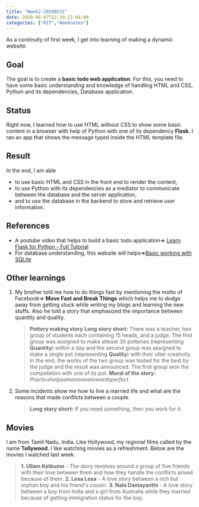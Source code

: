 ```yaml
---
title: "Week2-20200531"
date: 2020-06-07T12:39:22-04:00
categories: ["RIT","Weeknotes"]
---
```

As a continuity of first week, I get into learning of making a dynamic website.
## Goal
The goal is to create a **basic todo web application**. For this, you need to have some basic understanding and knowledge of handling HTML and CSS, Python and its dependencies, Database application.
## Status
Right now, I learned how to use HTML without CSS to show some basic content in a browser with help of Python with one of its dependency **Flask.** I ran an app that shows the message typed inside the HTML template file.
## Result
In the end, I am able 
* to use basic HTML and CSS in the front end to render the content,
* to use Python with its dependencies as a mediator to communicate between the database and the server application,
* and to use the database in the backend to store and retrieve user information.
## References
+ A youtube video that helps to build a basic todo application=> [Learn Flask for Python - Full Tutorial](https://www.youtube.com/watch?v=Z1RJmh_OqeA)
+ For database understanding, this website will helps=>[Basic working with SQLite](https://www.executeprogram.com/courses/sql)
## Other learnings
1. My brother told me how to do things fast by mentioning the motto of Facebook=> **__Move Fast and Break Things__** which helps me to dodge away from getting stuck while writing my blogs and learning the new stuffs.
Also he told a story that emphasized the importance between quantity and quality.  
    > **__Pottery making story__**
**Long story short:** There was a teacher, two group of students each containing 15 heads, and a judge. The first group was assigned to make atleast 30 potteries (representing **Quantity**) within a day and the second group was assigned to make a single pot (representing **Quality**) with their utter creativity.
In the end, the works of the two group was tested for the best by the judge and the result was announced. The first group won the competetion with one of its pot.
**Moral of the story:** $Practice helps a man move towards perfect$
2. Some incidents show me how to live a married life and what are the reasons that made conflicts between a couple.
    >**Long story short:** If you need something, then you work for it.
## Movies
I am from Tamil Nadu, India. Like Hollywood, my regional films called by the name **Tollywood.** I like watching movies as a refreshment. Below are the movies I watched last week.
> **1. Ullam Ketkume** - The story revolves around a group of five friends with their love between them and how they handle the conflicts arised because of them.
**2. Lesa Lesa** - A love story between a rich but orphan boy and his friend's cousin.
**3. Nala Damayanthi** - A love story between a boy from India and a girl from Australia while they married because of getting immigration status for the boy.